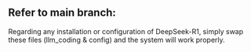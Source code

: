 ## Refer to main branch:

Regarding any installation or configuration of DeepSeek-R1, 
simply swap these files (llm_coding & config) and the system will work properly.

